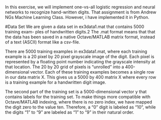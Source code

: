 In this exercise, we will implement one-vs-all logistic regression and neural networks to recognize hand-written digits. That assignment is from Andrew NGs Machine Learning Class. However, i have implemented it in Python.


#Data Set
We are given a data set in ex3data1.mat that contains 5000 training exam- ples of handwritten digits.2 The .mat format means that that the data has been saved in a native Octave/MATLAB matrix format, instead of a text (ASCII) format like a csv-file.


There are 5000 training examples in ex3data1.mat, where each training example is a 20 pixel by 20 pixel grayscale image of the digit. Each pixel is represented by a floating point number indicating the grayscale intensity at that location. The 20 by 20 grid of pixels is “unrolled” into a 400-dimensional vector. Each of these training examples becomes a single row in our data matrix X. This gives us a 5000 by 400 matrix X where every row is a training example for a handwritten digit image.




The second part of the training set is a 5000-dimensional vector y that contains labels for the training set. To make things more compatible with Octave/MATLAB indexing, where there is no zero index, we have mapped the digit zero to the value ten. Therefore, a “0” digit is labeled as “10”, while the digits “1” to “9” are labeled as “1” to “9” in their natural order.


 

 